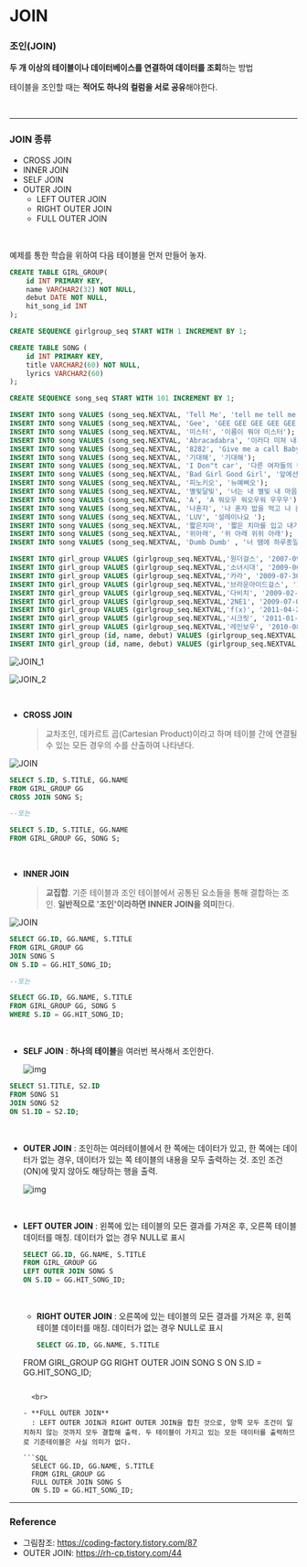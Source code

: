 # JOIN

### 조인(JOIN)

**두 개 이상의 테이블이나 데이터베이스를 연결하여 데이터를 조회**하는 방법

테이블을 조인할 때는 **적어도 하나의 컬럼을 서로 공유**해야한다.

<br>

---

### JOIN 종류

- CROSS JOIN
- INNER JOIN
- SELF JOIN
- OUTER JOIN
  - LEFT OUTER JOIN
  - RIGHT OUTER JOIN
  - FULL OUTER JOIN

<br>

예제를 통한 학습을 위하여 다음 테이블을 먼저 만들어 놓자.

```sql
CREATE TABLE GIRL_GROUP( 
    id INT PRIMARY KEY,
    name VARCHAR2(32) NOT NULL,
    debut DATE NOT NULL,
    hit_song_id INT
);

CREATE SEQUENCE girlgroup_seq START WITH 1 INCREMENT BY 1;

CREATE TABLE SONG (
    id INT PRIMARY KEY,
    title VARCHAR2(60) NOT NULL,
    lyrics VARCHAR2(60)
);

CREATE SEQUENCE song_seq START WITH 101 INCREMENT BY 1;

INSERT INTO song VALUES (song_seq.NEXTVAL, 'Tell Me', 'tell me tell me tetetete tel me');
INSERT INTO song VALUES (song_seq.NEXTVAL, 'Gee', 'GEE GEE GEE GEE GEE BABY BABY'); 
INSERT INTO song VALUES (song_seq.NEXTVAL, '미스터', '이름이 뭐야 미스터'); 
INSERT INTO song VALUES (song_seq.NEXTVAL, 'Abracadabra', '이러다 미쳐 내가 여리여리'); 
INSERT INTO song VALUES (song_seq.NEXTVAL, '8282', 'Give me a call Baby baby'); 
INSERT INTO song VALUES (song_seq.NEXTVAL, '기대해', '기대해'); 
INSERT INTO song VALUES (song_seq.NEXTVAL, 'I Don"t car', '다른 여자들의 다리를'); 
INSERT INTO song VALUES (song_seq.NEXTVAL, 'Bad Girl Good Girl', '앞에선 한 마디 말도'); 
INSERT INTO song VALUES (song_seq.NEXTVAL, '피노키오', '뉴예삐오'); 
INSERT INTO song VALUES (song_seq.NEXTVAL, '별빛달빛', '너는 내 별빛 내 마음의 별빛'); 
INSERT INTO song VALUES (song_seq.NEXTVAL, 'A', 'A 워오우 워오우워 우우우'); 
INSERT INTO song VALUES (song_seq.NEXTVAL, '나혼자', '나 혼자 밥을 먹고 나 혼자 영화 보고'); 
INSERT INTO song VALUES (song_seq.NEXTVAL, 'LUV', '설레이나요 '); 
INSERT INTO song VALUES (song_seq.NEXTVAL, '짧은치마', '짧은 치마를 입고 내가 길을 걸으면'); 
INSERT INTO song VALUES (song_seq.NEXTVAL, '위아래', '위 아래 위위 아래'); 
INSERT INTO song VALUES (song_seq.NEXTVAL, 'Dumb Dumb' , '너 땜에 하루종일'); 

INSERT INTO girl_group VALUES (girlgroup_seq.NEXTVAL,'원더걸스', '2007-09-12',101);
INSERT INTO girl_group VALUES (girlgroup_seq.NEXTVAL,'소녀시대', '2009-06-03', 102);
INSERT INTO girl_group VALUES (girlgroup_seq.NEXTVAL,'카라', '2009-07-30', 103); 
INSERT INTO girl_group VALUES (girlgroup_seq.NEXTVAL,'브라운아이드걸스', '2008-01-17', 104); 
INSERT INTO girl_group VALUES (girlgroup_seq.NEXTVAL,'다비치', '2009-02-27', 105); 
INSERT INTO girl_group VALUES (girlgroup_seq.NEXTVAL,'2NE1', '2009-07-08', 107); 
INSERT INTO girl_group VALUES (girlgroup_seq.NEXTVAL,'f(x)', '2011-04-20', 109); 
INSERT INTO girl_group VALUES (girlgroup_seq.NEXTVAL,'시크릿', '2011-01-06', 110); 
INSERT INTO girl_group VALUES (girlgroup_seq.NEXTVAL,'레인보우', '2010-08-12', 111); 
INSERT INTO girl_group (id, name, debut) VALUES (girlgroup_seq.NEXTVAL,'에프터 스쿨', '2009-11-25'); 
INSERT INTO girl_group (id, name, debut) VALUES (girlgroup_seq.NEXTVAL,'포미닛', '2009-08-28');
```

![JOIN_1](https://user-images.githubusercontent.com/71415474/115810869-a55ecd00-a429-11eb-869a-059329cf050e.png)



![JOIN_2](https://user-images.githubusercontent.com/71415474/115810874-a7289080-a429-11eb-9644-98e14e7a336f.png)

<br>

- **CROSS JOIN**

  > 교차조인, 데카르트 곱(Cartesian Product)이라고 하며 테이블 간에 연결될 수 있는 모든 경우의 수를 산출하여 나타낸다.  

![JOIN](https://t1.daumcdn.net/cfile/tistory/99341D335A8A363D06)

```sql
SELECT S.ID, S.TITLE, GG.NAME
FROM GIRL_GROUP GG
CROSS JOIN SONG S;

--또는

SELECT S.ID, S.TITLE, GG.NAME
FROM GIRL_GROUP GG, SONG S;
```

<br>

- **INNER JOIN**

  > **교집합**. 기준 테이블과 조인 테이블에서 공통된 요소들을 통해 결합하는 조인. **일반적으로 '조인'이라하면 INNER JOIN을 의미**한다.

![JOIN](https://t1.daumcdn.net/cfile/tistory/99799F3E5A8148D703)

```sql
SELECT GG.ID, GG.NAME, S.TITLE
FROM GIRL_GROUP GG
JOIN SONG S
ON S.ID = GG.HIT_SONG_ID;

--또는

SELECT GG.ID, GG.NAME, S.TITLE
FROM GIRL_GROUP GG, SONG S
WHERE S.ID = GG.HIT_SONG_ID;
```

<br>

- **SELF JOIN**
  :  **하나의 테이블**을 여러번 복사해서 조인한다.
  
  ![img](https://camo.githubusercontent.com/3600303a038c6cc6f6189738e96de0f791673b542f84c1895afa9b32a4fb6208/68747470733a2f2f696d67312e6461756d63646e2e6e65742f7468756d622f523132383078302f3f73636f64653d6d746973746f72793226666e616d653d687474702533412532462532466366696c6532352e75662e746973746f72792e636f6d253246696d61676525324639393334314433333541384133363344303631344538)

```SQL
SELECT S1.TITLE, S2.ID
FROM SONG S1
JOIN SONG S2
ON S1.ID = S2.ID;
```

<br>

- **OUTER JOIN**
  : 조인하는 여러테이블에서 한 쪽에는 데이터가 있고, 한 쪽에는 데이터가 없는 경우, 데이터가 있는 쪽 테이블의 내용을 모두 출력하는 것. 조인 조건(ON)에 맞지 않아도 해당하는 행을 출력.

  ![img](https://t1.daumcdn.net/cfile/tistory/26310B3458340C9F1C)

  <br>
  
- **LEFT OUTER JOIN**
    : 왼쪽에 있는 테이블의 모든 결과를 가져온 후, 오른쪽 테이블 데이터를 매칭. 데이터가 없는 경우 NULL로 표시
  
    ```SQL
    SELECT GG.ID, GG.NAME, S.TITLE
    FROM GIRL_GROUP GG
    LEFT OUTER JOIN SONG S
  ON S.ID = GG.HIT_SONG_ID;
    ```
  
  <br>
    
  - **RIGHT OUTER JOIN**
    : 오른쪽에 있는 테이블의 모든 결과를 가져온 후, 왼쪽 테이블 데이터를 매칭. 데이터가 없는 경우 NULL로 표시
  
    ```SQL
    SELECT GG.ID, GG.NAME, S.TITLE
  FROM GIRL_GROUP GG
    RIGHT OUTER JOIN SONG S
    ON S.ID = GG.HIT_SONG_ID;
  ```
  
    <br>
    
  - **FULL OUTER JOIN**
    : LEFT OUTER JOIN과 RIGHT OUTER JOIN을 합친 것으로, 양쪽 모두 조건이 일치하지 않는 것까지 모두 결합해 출력. 두 테이블이 가지고 있는 모든 데이터를 출력하므로 기준테이블은 사실 의미가 없다.
  
  ```SQL
    SELECT GG.ID, GG.NAME, S.TITLE
    FROM GIRL_GROUP GG
    FULL OUTER JOIN SONG S
    ON S.ID = GG.HIT_SONG_ID;
    ```
  
    

---

### Reference

- 그림참조: https://coding-factory.tistory.com/87
- OUTER JOIN: https://rh-cp.tistory.com/44